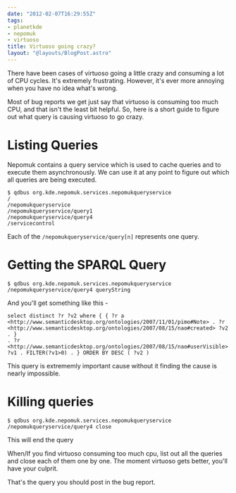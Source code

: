 ```yaml
---
date: "2012-02-07T16:29:55Z"
tags:
- planetkde
- nepomuk
- virtuoso
title: Virtuoso going crazy?
layout: "@layouts/BlogPost.astro"
---
```


There have been cases of virtuoso going a little crazy and consuming a
lot of CPU cycles. It's extremely frustrating. However, it's ever more
annoying when you have no idea what's wrong.

Most of bug reports we get just say that virtuoso is consuming too much
CPU, and that isn't the least bit helpful. So, here is a short guide to
figure out what query is causing virtuoso to go crazy.

Listing Queries
===============

Nepomuk contains a query service which is used to cache queries and to
execute them asynchronously. We can use it at any point to figure out
which all queries are being executed.

    $ qdbus org.kde.nepomuk.services.nepomukqueryservice
    /
    /nepomukqueryservice
    /nepomukqueryservice/query1
    /nepomukqueryservice/query4
    /servicecontrol

Each of the `/nepomukqueryservice/query[n]` represents one query.

Getting the SPARQL Query
========================

    $ qdbus org.kde.nepomuk.services.nepomukqueryservice
    /nepomukqueryservice/query4 queryString

And you'll get something like this -

    select distinct ?r ?v2 where { { ?r a
    <http://www.semanticdesktop.org/ontologies/2007/11/01/pimo#Note> . ?r
    <http://www.semanticdesktop.org/ontologies/2007/08/15/nao#created> ?v2 . }
    . ?r <http://www.semanticdesktop.org/ontologies/2007/08/15/nao#userVisible>
    ?v1 . FILTER(?v1>0) . } ORDER BY DESC ( ?v2 )

This query is extrememly important cause without it finding the cause is
nearly impossible.

Killing queries
===============

    $ qdbus org.kde.nepomuk.services.nepomukqueryservice /nepomukqueryservice/query4 close

This will end the query

When/If you find virtuoso consuming too much cpu, list out all the
queries and close each of them one by one. The moment virtuoso gets
better, you'll have your culprit.

That's the query you should post in the bug report.
